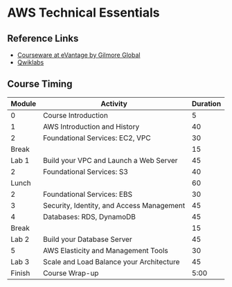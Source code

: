 # AWS Technical Essentials

## Reference Links

* [Courseware at eVantage by Gilmore Global](https://evantage.gilmoreglobal.com/#/user/signin)
* [Qwiklabs](https://ddls.qwiklabs.com/)

## Course Timing

|Module|Activity|Duration|
|-|-|-|
|0|Course Introduction|5|
|1|AWS Introduction and History|40|
|2|Foundational Services: EC2, VPC|30|
|Break||15|
|Lab 1|Build your VPC and Launch a Web Server|45|
|2|Foundational Services: S3|40|
|Lunch||60|
|2|Foundational Services: EBS|30|
|3|Security, Identity, and Access Management|45|
|4|Databases: RDS, DynamoDB|45|
|Break||15|
|Lab 2|Build your Database Server|45|
|5|AWS Elasticity and Management Tools|30|
|Lab 3|Scale and Load Balance your Architecture|45|
|Finish|Course Wrap-up|5:00|
